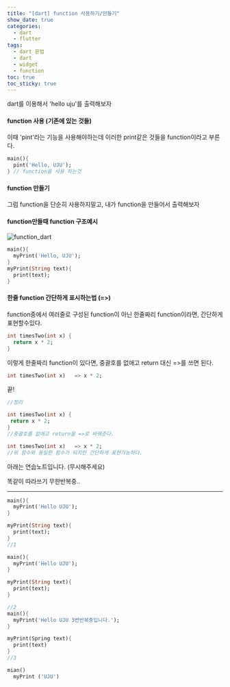 ```yaml
---
title: "[dart] function 사용하기/만들기"
show_date: true
categories:
  - dart
  - flutter
tags:
  - dart 문법
  - dart
  - widget
  - function
toc: true
toc_sticky: true
---
```




dart를 이용해서 'hello uju'를 출력해보자



#### function 사용 (기존에 있는 것들)



이때 'pint'라는 기능을 사용해야하는데 이러한 print같은 것들을 function이라고 부른다.



```dart
main(){
  pint('Hello, UJU');
} // function을 사용 하는것
```



#### function 만들기 



 그럼 function을 단순히 사용하지말고, 내가 function을 만들어서 출력해보자



####  function만들때 function 구조예시



![function_dart](/Users/kyoungeun/Desktop/proj/focusly777.github.io-six/assets/img/function_dart.png)

```dart
main(){
  myPrint('Hello, UJU');
} 
myPrint(String text){
  print(text);
}
```



#### 한줄 function 간단하게 표시하는법 (=>)

function중에서 여러줄로 구성된 function이 아닌 한줄짜리 function이라면, 간단하게 표현할수있다.

```dart
int timesTwo(int x) {
  return x * 2;
}
```

이렇게 한줄짜리 function이 있다면, 중괄호를 없애고 return 대신 =>를 쓰면 된다.

 ```dart
int timesTwo(int x)   => x * 2;
 ```

끝!

 ```dart
//정리

int timesTwo(int x) {
  return x * 2;
} 
//중괄호를 없애고 return을 =>로 바꿔준다.

int timesTwo(int x)   => x * 2;
//위 함수와 동일한 함수가 되지만 간단하게 표현가능하다.

 ```





아래는 연습노트입니다. (무시해주세요)

똑같이 따라쓰기 무한반복중..

<hr>

```dart
main(){
  myPrint('Hello UJU');
}

myPrint(String text){
  print(text);
}
//1

main(){
  myPrint('Hello UJU');
}

myPrint(String text){
  print(text);
}

//2
main(){
  myPrint('Hello UJU 3번반복중입니다.');
}

myPrint(Spring text){
  print(text)
}
//3

mian()
  myPrint ('UJU')
```

